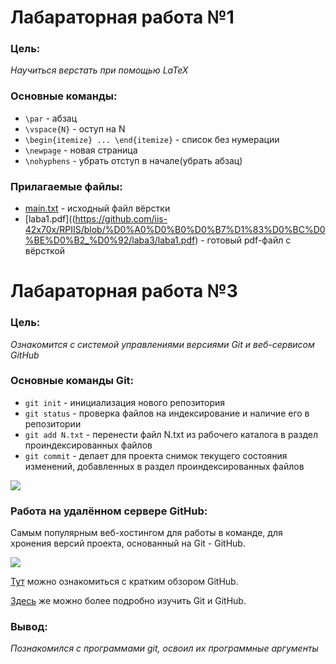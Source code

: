 # Лабараторная работа №1
### Цель:
*Научиться верстать при помощью LaTeX*

### Основные команды:
* `\par` - абзац
* `\vspace{N}` - оступ на N
* `\begin{itemize} ... \end{itemize}` - список без нумерации
* `\newpage` - новая страница
* `\nohyphens` - убрать отступ в начале(убрать абзац)


### Прилагаемые файлы:
* [main.txt](https://github.com/iis-42x70x/RPIIS/blob/%D0%A0%D0%B0%D0%B7%D1%83%D0%BC%D0%BE%D0%B2_%D0%92/laba3/main.tex) - исходный файл вёрстки
* [laba1.pdf]((https://github.com/iis-42x70x/RPIIS/blob/%D0%A0%D0%B0%D0%B7%D1%83%D0%BC%D0%BE%D0%B2_%D0%92/laba3/laba1.pdf) - готовый pdf-файл с вёрсткой


# Лабараторная работа №3
### Цель:
*Ознакомится с системой управлениями версиями Git и веб-сервисом GitHub*

### Основные команды Git:
* `git init` - инициализация нового репозитория
* `git status` - проверка файлов на индексирование и наличие его в репозитории
* `git add N.txt` - перенести файл N.txt из рабочего каталога в раздел проиндексированных файлов
* `git commit` - делает для проекта снимок текущего состояния изменений, добавленных в раздел проиндексированных файлов

![](git-icon.svg)

### Работа на удалённом сервере GitHub:
Самым популярным веб-хостингом для работы в команде, для хронения версий проекта, основанный на Git - GitHub.

![](25231.png)

[Тут](https://timeweb.com/ru/community/articles/kak-polzovatsya-github) можно ознакомиться с кратким обзором GitHub.

[Здесь](https://www.youtube.com/watch?v=O00FTZDxD0o&ab_channel=BogdanStashchuk) же можно более подробно изучить Git и GitHub.

### Вывод:

*Познакомился с программами git, освоил их программные аргументы*

